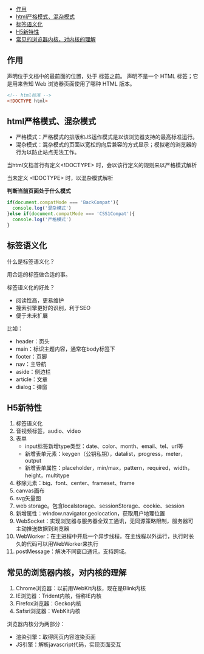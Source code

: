 - [<!DOCTYPE html>作用](#doctype-html作用)
- [html严格模式、混杂模式](#html严格模式混杂模式)
- [标签语义化](#标签语义化)
- [H5新特性](#h5新特性)
- [常见的浏览器内核，对内核的理解](#常见的浏览器内核对内核的理解)

## <!DOCTYPE html>作用
<!DOCTYPE> 声明位于文档中的最前面的位置，处于 <html> 标签之前。

<!DOCTYPE> 声明不是一个 HTML 标签；它是用来告知 Web 浏览器页面使用了哪种 HTML 版本。

```html
<!-- html标准 -->
<!DOCTYPE html>
```

## html严格模式、混杂模式
- 严格模式：严格模式的排版和JS运作模式是以该浏览器支持的最高标准运行。
- 混杂模式：混杂模式的页面以宽松的向后兼容的方式显示；模拟老的浏览器的行为以防止站点无法工作。

当html文档首行有定义<!DOCTYPE> 时，会以该行定义的规则来以严格模式解析

当未定义 <!DOCTYPE> 时，以混杂模式解析

**判断当前页面处于什么模式**

```js
if(document.compatMode === 'BackCompat'){
  console.log('混杂模式')
}else if(document.compatMode === 'CSS1Compat'){
  console.log('严格模式')
}
```

## 标签语义化
什么是标签语义化？

用合适的标签做合适的事。

标签语义化的好处？

- 阅读性高，更易维护
- 搜索引擎更好的识别，利于SEO
- 便于未来扩展

比如：
- header：页头
- main：标识主题内容，通常在body标签下
- footer：页脚
- nav：主导航
- aside：侧边栏
- article：文章
- dialog：弹窗

## H5新特性
1. 标签语义化
2. 音视频标签，audio、video
3. 表单
     - input标签新增type类型：date、color、month、email、tel、url等
     - 新增表单元素：keygen（公钥私钥），datalist，progress，meter，output
     - 新增表单属性：placeholder，min/max，pattern，required，width，height，multitype
4. 移除元素：big、font、center、frameset、frame
5. canvas画布
6. svg矢量图
7. web storage。包含localstorage、sessionStorage、cookie、session
8. 新增属性：window.navigator.geolocation，获取用户地理位置
9. WebSocket：实现浏览器与服务器全双工通讯，无同源策略限制，服务器可主动推送数据到浏览器
10. WebWorker：在主进程中开启一个异步线程，在主线程以外运行，执行时长久的代码可以用WebWorker来执行
11. postMessage：解决不同窗口通讯，支持跨域。

## 常见的浏览器内核，对内核的理解
1. Chrome浏览器：以前用WebKit内核，现在是Blink内核
2. IE浏览器：Trident内核，俗称IE内核
3. Firefox浏览器：Gecko内核
4. Safsri浏览器：WebKit内核

浏览器内核分为两部分：

- 渲染引擎：取得网页内容渲染页面
- JS引擎：解析javascript代码，实现页面交互